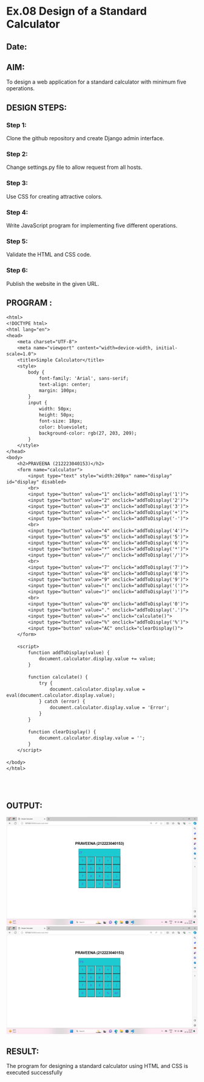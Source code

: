 # Ex.08 Design of a Standard Calculator
## Date:

## AIM:
To design a web application for a standard calculator with minimum five operations.

## DESIGN STEPS:

### Step 1:
Clone the github repository and create Django admin interface.

### Step 2:
Change settings.py file to allow request from all hosts.

### Step 3:
Use CSS for creating attractive colors.

### Step 4:
Write JavaScript program for implementing five different operations.

### Step 5:
Validate the HTML and CSS code.

### Step 6:
Publish the website in the given URL.

## PROGRAM :
```
<html>
<!DOCTYPE html>
<html lang="en">
<head>
    <meta charset="UTF-8">
    <meta name="viewport" content="width=device-width, initial-scale=1.0">
    <title>Simple Calculator</title>
    <style>
        body {
            font-family: 'Arial', sans-serif;
            text-align: center;
            margin: 100px;
        }
        input {
            width: 50px;
            height: 50px;
            font-size: 18px;
            color: blueviolet;
            background-color: rgb(27, 203, 209);
        }
    </style>
</head>
<body>
    <h2>PRAVEENA (212223040153)</h2>
    <form name="calculator">
        <input type="text" style="width:269px" name="display" id="display" disabled>
        <br>
        <input type="button" value="1" onclick="addToDisplay('1')">
        <input type="button" value="2" onclick="addToDisplay('2')">
        <input type="button" value="3" onclick="addToDisplay('3')">
        <input type="button" value="+" onclick="addToDisplay('+')">
        <input type="button" value="-" onclick="addToDisplay('-')">
        <br>
        <input type="button" value="4" onclick="addToDisplay('4')">
        <input type="button" value="5" onclick="addToDisplay('5')">
        <input type="button" value="6" onclick="addToDisplay('6')">
        <input type="button" value="*" onclick="addToDisplay('*')">
        <input type="button" value="/" onclick="addToDisplay('/')">
        <br>
        <input type="button" value="7" onclick="addToDisplay('7')">
        <input type="button" value="8" onclick="addToDisplay('8')">
        <input type="button" value="9" onclick="addToDisplay('9')">
        <input type="button" value="(" onclick="addToDisplay('(')">
        <input type="button" value=")" onclick="addToDisplay(')')">
        <br>
        <input type="button" value="0" onclick="addToDisplay('0')">
        <input type="button" value="." onclick="addToDisplay('.')">
        <input type="button" value="=" onclick="calculate()">
        <input type="button" value="%" onclick="addToDisplay('%')">
        <input type="button" value="AC" onclick="clearDisplay()">
    </form>

    <script>
        function addToDisplay(value) {
            document.calculator.display.value += value;
        }

        function calculate() {
            try {
                document.calculator.display.value = eval(document.calculator.display.value);
            } catch (error) {
                document.calculator.display.value = 'Error';
            }
        }

        function clearDisplay() {
            document.calculator.display.value = '';
        }
    </script>

</body>
</html>




```

## OUTPUT:
![Alt text](<Screenshot 2023-12-22 133846.png>)
![Alt text](<Screenshot 2023-12-22 133834.png>)

## RESULT:
The program for designing a standard calculator using HTML and CSS is executed successfully
